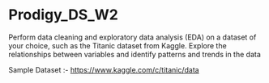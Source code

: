 # Prodigy_DS_W2
Perform data cleaning and exploratory data analysis (EDA) on a dataset of your choice, such as the Titanic dataset from Kaggle. Explore the relationships between variables and identify patterns and trends in the data

Sample Dataset :- https://www.kaggle.com/c/titanic/data
